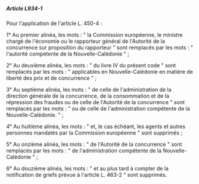##### Article L934-1

Pour l'application de l'article L. 450-4 :

1° Au premier alinéa, les mots : " la Commission européenne, le ministre chargé de l'économie ou le rapporteur général de l'Autorité de la concurrence sur proposition du rapporteur " sont remplacés par les mots : " l'autorité compétente de la Nouvelle-Calédonie " ;

2° Au deuxième alinéa, les mots : " du livre IV du présent code " sont remplacés par les mots : " applicables en Nouvelle-Calédonie en matière de liberté des prix et de concurrence " ;

3° Au septième alinéa, les mots : " de celle de l'administration de la direction générale de la concurrence, de la consommation et de la répression des fraudes ou de celle de l'Autorité de la concurrence " sont remplacés par les mots : " ou de celle de l'administration compétente de la Nouvelle-Calédonie. " ;

4° Au huitième alinéa, les mots : " et, le cas échéant, les agents et autres personnes mandatés par la Commission européenne " sont supprimés ;

5° Au onzième alinéa, les mots : " de l'Autorité de la concurrence " sont remplacés par les mots : " de l'administration compétente de la Nouvelle-Calédonie " ;

6° Au douzième alinéa, les mots : " et au plus tard à compter de la notification de griefs prévue à l'article L. 463-2 " sont supprimés.

